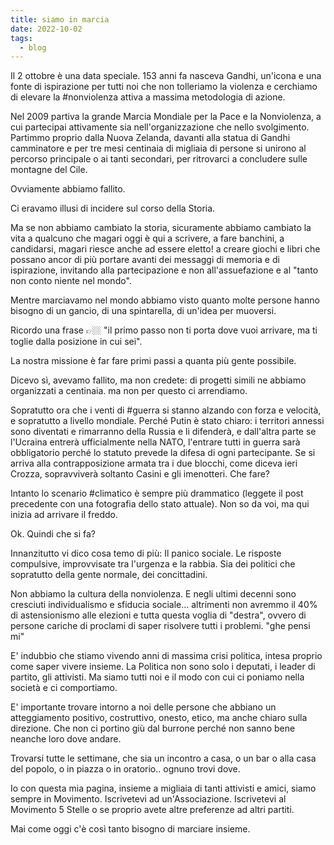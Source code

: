 ```yaml
---
title: siamo in marcia
date: 2022-10-02
tags:
  - blog
---
```


Il 2 ottobre è una data speciale. 153 anni fa nasceva Gandhi, un'icona e una fonte di ispirazione per tutti noi che non tolleriamo la violenza e cerchiamo di elevare la #nonviolenza attiva a massima metodologia di azione.

Nel 2009 partiva la grande Marcia Mondiale per la Pace e la Nonviolenza, a cui partecipai attivamente sia nell'organizzazione che nello svolgimento. Partimmo proprio dalla Nuova Zelanda, davanti alla statua di Gandhi camminatore e per tre mesi centinaia di migliaia di persone si unirono al percorso principale o ai tanti secondari, per ritrovarci a concludere sulle montagne del Cile. 

Ovviamente abbiamo fallito.

Ci eravamo illusi di incidere sul corso della Storia.

Ma se non abbiamo cambiato la storia, sicuramente abbiamo cambiato la vita a qualcuno che magari oggi è qui a scrivere, a fare banchini, a candidarsi, magari riesce anche ad essere eletto! a creare giochi e libri che possano ancor di più portare avanti dei messaggi di memoria e di ispirazione, invitando alla partecipazione e non all'assuefazione e al "tanto non conto niente nel mondo".

Mentre marciavamo nel mondo abbiamo visto quanto molte persone hanno bisogno di un gancio, di una spintarella, di un'idea per muoversi. 

Ricordo una frase 
👉🏼 "il primo passo non ti porta dove vuoi arrivare, ma ti toglie dalla posizione in cui sei".

La nostra missione è far fare primi passi a quanta più gente possibile.

Dicevo sì, avevamo fallito, ma non credete: di progetti simili ne abbiamo organizzati a centinaia. ma non per questo ci arrendiamo.

Sopratutto ora che i venti di #guerra si stanno alzando con forza e velocità, e sopratutto a livello mondiale. Perché Putin è stato chiaro: i territori annessi sono diventati e rimarranno della Russia e li difenderà, e dall'altra parte se l'Ucraina entrerà ufficialmente nella NATO, l'entrare tutti in guerra sarà obbligatorio perché lo statuto prevede la difesa di ogni partecipante.
Se si arriva alla contrapposizione armata tra i due blocchi, come diceva ieri Crozza, sopravviverà soltanto Casini e gli imenotteri.
Che fare?

Intanto lo scenario #climatico è sempre più drammatico (leggete il post precedente con una fotografia dello stato attuale).
Non so da voi, ma qui inizia ad arrivare il freddo.

Ok. Quindi che si fa?

Innanzitutto vi dico cosa temo di più:
Il panico sociale.
Le risposte compulsive, improvvisate tra l'urgenza e la rabbia.
Sia dei politici che sopratutto della gente normale, dei concittadini.

Non abbiamo la cultura della nonviolenza. E negli ultimi decenni sono cresciuti individualismo e sfiducia sociale... altrimenti non avremmo il 40% di astensionismo alle elezioni e tutta questa voglia di "destra", ovvero di persone cariche di proclami di saper risolvere tutti i problemi. "ghe pensi mi"

E' indubbio che stiamo vivendo anni di massima crisi politica, intesa proprio come saper vivere insieme. La Politica non sono solo i deputati, i leader di partito, gli attivisti. Ma siamo tutti noi e il modo con cui ci poniamo nella società e ci comportiamo.

E' importante trovare intorno a noi delle persone che abbiano un atteggiamento positivo, costruttivo, onesto, etico, ma anche chiaro sulla direzione. Che non ci portino giù dal burrone perché non sanno bene neanche loro dove andare.

Trovarsi tutte le settimane, che sia un incontro a casa, o un bar o alla casa del popolo, o in piazza o in oratorio.. ognuno trovi dove.

Io con questa mia pagina, insieme a migliaia di tanti attivisti e amici, siamo sempre in Movimento. Iscrivetevi ad un'Associazione. Iscrivetevi al Movimento 5 Stelle o se proprio avete altre preferenze ad altri partiti.

Mai come oggi c'è così tanto bisogno di marciare insieme.
